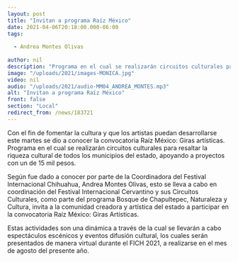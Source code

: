 ```yaml
---
layout: post
title: "Invitan a programa Raíz México"
date: 2021-04-06T20:18:00.000-06:00
tags:
  
  - Andrea Montes Olivas
  
author: nil
description: "Programa en el cual se realizarán circuitos culturales para resaltar la riqueza cultural de todos los municipios del estado, apoyando a proyectos con un de 15 mil pesos."
image: "/uploads/2021/images-MONICA.jpg"
video: nil
audio: "/uploads/2021/audio-MM04_ANDREA_MONTES.mp3"
alt: "Invitan a programa Raíz México"
front: false
section: "Local"
redirect_from: /news/183721
---
```


Con el fin de fomentar la cultura y que los artistas puedan desarrollarse este martes se dio a conocer la convocatoria Raíz México: Giras artísticas. Programa en el cual se realizarán circuitos culturales para resaltar la riqueza cultural de todos los municipios del estado, apoyando a proyectos con un de 15 mil pesos.

Según fue dado a conocer por parte de la Coordinadora del Festival Internacional Chihuahua, Andrea Montes Olivas, esto se lleva a cabo en coordinación del Festival Internacional Cervantino y sus Circuitos Culturales, como parte del programa Bosque de Chapultepec, Naturaleza y Cultura, invita a la comunidad creadora y artística del estado a participar en la convocatoria Raíz México: Giras Artísticas.

Estas actividades son una dinámica a través de la cual se llevarán a cabo espectáculos escénicos y eventos difusión cultural, los cuales serán presentados de manera virtual durante el FICH 2021, a realizarse en el mes de agosto del presente año. 